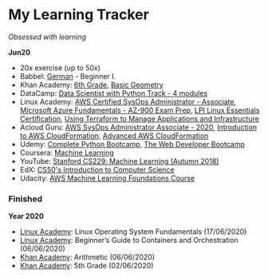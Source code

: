 # My Learning Tracker
*Obsessed with learning*  
  
**Jun20**  
* 20x exercise (up to 50x)
* Babbel: [German](https://my.babbel.com) - Beginner I.
* Khan Academy: [6th Grade](https://www.khanacademy.org/math/cc-sixth-grade-math), [Basic Geometry](https://www.khanacademy.org/math/basic-geo)
* DataCamp: [Data Scientist with Python Track - 4 modules](https://learn.datacamp.com/career-tracks/data-scientist-with-python)
* Linux Academy: [AWS Certified SysOps Administrator - Associate](https://linuxacademy.com/cp/modules/view/id/364), [Microsoft Azure Fundamentals - AZ-900 Exam Prep](https://linuxacademy.com/cp/modules/view/id/330), [LPI Linux Essentials Certification](https://linuxacademy.com/cp/modules/view/id/346), [Using Terraform to Manage Applications and Infrastructure](https://linuxacademy.com/cp/modules/view/id/358)
* Acloud Guru: [AWS SysOps Administrator Associate - 2020](https://learn.acloud.guru/course/aws-certified-sysops-administrator-associate/dashboard), [Introduction to AWS CloudFormation](https://learn.acloud.guru/course/intro-aws-cloudformation/dashboard), [Advanced AWS CloudFormation](https://learn.acloud.guru/course/aws-advanced-cloudformation/dashboard)
* Udemy: [Complete Python Bootcamp](https://www.udemy.com/course/complete-python-bootcamp/), [The Web Developer Bootcamp](https://www.udemy.com/course/the-web-developer-bootcamp/)
* Coursera: [Machine Learning](https://www.coursera.org/learn/machine-learning/home/welcome)
* YouTube: [Stanford CS229: Machine Learning (Autumn 2018)](https://www.youtube.com/playlist?list=PLoROMvodv4rMiGQp3WXShtMGgzqpfVfbU)
* EdX: [CS50's Introduction to Computer Science](https://www.edx.org/course/cs50s-introduction-to-computer-science)
* Udacity: [AWS Machine Learning Foundations Course](https://www.udacity.com/course/aws-machine-learning-foundations--ud090)
  
### Finished
**Year 2020**  
* [Linux Academy](https://linuxacademy.com/): Linux Operating System Fundamentals (17/06/2020)
* [Linux Academy](https://linuxacademy.com/): Beginner’s Guide to Containers and Orchestration (06/06/2020)
* [Khan Academy](https://www.khanacademy.org/): Arithmetic (06/06/2020)
* [Khan Academy](https://www.khanacademy.org/): 5th Grade (02/06/2020)